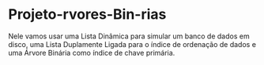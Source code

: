 # Projeto-rvores-Bin-rias
Nele vamos usar uma Lista Dinâmica para simular um banco de dados em disco, uma Lista Duplamente Ligada para o índice de ordenação de dados e uma Árvore Binária como índice de chave primária.
